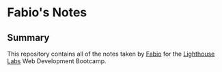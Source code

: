 # Fabio's Notes

## Summary

This repository contains all of the notes taken by
[Fabio](https://github.com/fapapa) for the [Lighthouse
Labs](https://www.lighthouselabs.ca) Web Development Bootcamp.
